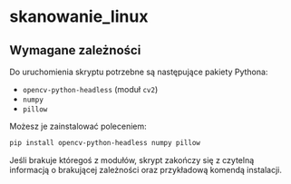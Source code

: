 # skanowanie_linux

## Wymagane zależności

Do uruchomienia skryptu potrzebne są następujące pakiety Pythona:

- `opencv-python-headless` (moduł `cv2`)
- `numpy`
- `pillow`

Możesz je zainstalować poleceniem:

```bash
pip install opencv-python-headless numpy pillow
```

Jeśli brakuje któregoś z modułów, skrypt zakończy się z czytelną informacją o brakującej zależności oraz przykładową komendą instalacji.
